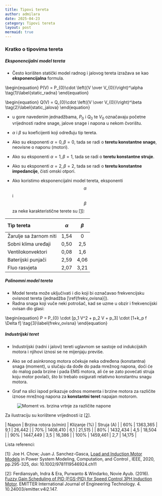 ```yaml
---
title: Tipovi tereta
author: admilara
date: 2025-04-23
category: Tipovi tereta
layout: post
mermaid: true
---
```


### Kratko o tipovima tereta

##### Eksponencijalni model tereta
- Često korišten statički model radnog i jalovog tereta izražava se kao **eksponencijalna** formula. 
    
\begin{equation}
    P(V) = P_{0}\cdot \left({V \over V_{0}}\right)^\alpha
    \tag{1}\label{static_radna}
\end{equation}
    
\begin{equation}
    Q(V) = Q_{0}\cdot \left({V \over V_{0}}\right)^\beta
    \tag{2}\label{static_jalova}
\end{equation}
    
- u gore navedenim jednadžbama, $P_{0}$ i $Q_{0}$ te $V_{0}$ označavaju početne vrijednosti radne snage, jalove snage i napona u nekom čvorištu.
- $\alpha$ i $\beta$ su koeficijenti koji određuju tip tereta.

- Ako su eksponenti $\alpha = 0, \beta = 0$, tada se radi o **teretu konstantne snage**, neovisne o naponu (motori).
- Ako su eksponenti $\alpha = 1, \beta = 1$, tada se radi o **teretu konstantne struje**.
- Ako su eksponenti $\alpha = 2, \beta = 2$, tada se radi o **teretu konstantne impedancije**, čisti omski otpori.

- Ako koristimo eksponencijalni model tereta, eksponenti $$\alpha$$ i $$\beta$$ za neke karakteristične terete su [[1]](https://ieeexplore.ieee.org/document/8958809):

| Tip tereta    | $$\alpha$$ | $$\beta$$ |
| :-------- | :-------: | :-------: |
| Žarulje sa žarnom niti | 1,54    | 0 |
| Sobni klima uređaji | 0,50     | 2,5 |
| Ventilokonvektori    | 0,08    | 1,6 |
| Baterijski punjači | 2,59 | 4,06 |
| Fluo rasvjeta | 2,07 | 3,21 | 

##### Polinomni model tereta 
- Model tereta može uključivati i dio koji bi označavao frekvencijsku ovisnost tereta (jednadžba [\ref{frekv_ovisna}]).
- Radna snaga koji vuče neki potrošač, kad se uzme u obzir i frekvencijski ovisan dio glasi:
    
\begin{equation}
    P = P_{0} \cdot [p_1 V^2 + p_2 V + p_3] \cdot [1+k_p f \Delta f]
    \tag{3}\label{frekv_ovisna}
\end{equation}

##### Industrijski teret
- Industrijski (radni i jalovi) tereti uglavnom se sastoje od indukcijskih motora i njihovi iznosi se ne mijenjaju previše.
- Ako se od asinkronog motora očekuje neka određena (konstantna) snaga (moment), u slučaju da dođe do pada mrežnog napona, doći će do 
malog pada brzine i pada EMS motora, ali će se zato povećati struja koju motor povlači, što bi trebalo osigurati relativno 
konstantnu snagu motora.

- Graf na slici ispod prikazuje odnos momenta i brzine motora za različite iznose mrežnog napona za **konstantni teret** napajan motorom.

<figure>
  <img src="{{ site.baseurl }}/assets/gitbook/images/torque_voltage.png" alt="Moment vs. brzina vrtnje za različite napone">
</figure>

Za ilustraciju su korištene vrijednosti iz [[2]](https://www.researchgate.net/publication/313773111_Fuzzy_Gain_Scheduling_of_PID_FGS-PID_for_Speed_Control_Three_Phase_Induction_Motor_Based_on_Indirect_Field_Oriented_Control_IFOC).

| Napon | Brzina rotora (o/min) | Klizanje (%)  | Struja (A)    |
| 60%   | 1363,365              | 9,1           | 26,442        |
| 70%   | 1408,410              | 6,1           | 21,515        |
| 80%   | 1432,434              | 4,5           | 18,504        |
| 90%   | 1447,449              | 3,5           | 16,386        |
| 100%  | 1459,461              | 2,7           | 14,175        |



















Lista referenci:

\[1\]: Joe H. Chow; Juan J. Sanchez-Gasca, [Load and Induction Motor Models](https://ieeexplore.ieee.org/document/8958809) in 
Power System Modeling, Computation, and Control , IEEE, 2020, pp.295-325, doi: 10.1002/9781119546924.ch11

\[2\]: Ferdiansyah, Indra & Era, Purwanto & Windarko, Novie Ayub. (2016). 
[Fuzzy Gain Scheduling of PID (FGS-PID) for Speed Control 3PH Induction Motor](https://www.researchgate.net/publication/313773111_Fuzzy_Gain_Scheduling_of_PID_FGS-PID_for_Speed_Control_Three_Phase_Induction_Motor_Based_on_Indirect_Field_Oriented_Control_IFOC). 
EMITTER International Journal of Engineering Technology. 4. 10.24003/emitter.v4i2.147. 


